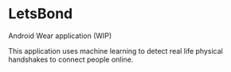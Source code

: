 # LetsBond
Android Wear application (WIP)


This application uses machine learning to detect real life physical handshakes to connect people online.
